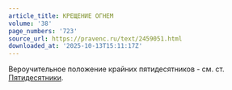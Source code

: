 ```yaml
---
article_title: КРЕЩЕНИЕ ОГНЕМ
volume: '38'
page_numbers: '723'
source_url: https://pravenc.ru/text/2459051.html
downloaded_at: '2025-10-13T15:11:17Z'
---
```


Вероучительное положение крайних пятидесятников - см. ст. [Пятидесятники](https://pravenc.ru/text/Пятидесятники.html).
